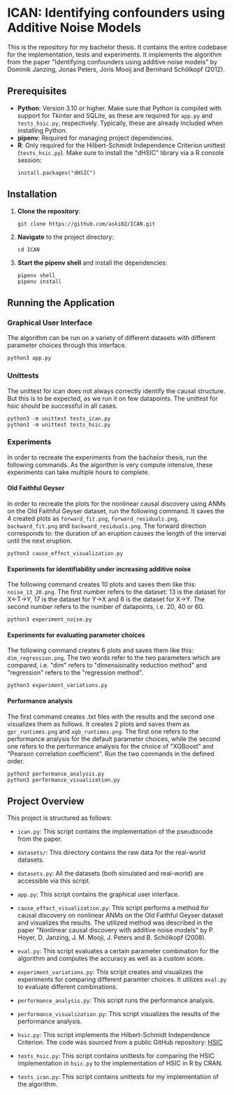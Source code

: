 # ICAN: Identifying confounders using Additive Noise Models

This is the repository for my bachelor thesis. It contains the entire codebase for the implementation, tests and experiments. It implements the algorithm from the paper "Identifying confounders using additive noise models" by Dominik Janzing, Jonas Peters, Joris Mooij and Bernhard Schölkopf (2012).

## Prerequisites

- **Python**: Version 3.10 or higher. Make sure that Python is compiled with support for Tkinter and SQLite, as these are required for `app.py` and `tests_hsic.py`, respectively. Typically, these are already included when installing Python.
- **pipenv**: Required for managing project dependencies.
- **R**: Only required for the Hilbert-Schmidt Independence Criterion unittest (`tests_hsic.py`). Make sure to install the "dHSIC" library via a R console session:
  ```
  install.packages("dHSIC")
  ```

## Installation

1. **Clone the repository**:
   ```
   git clone https://github.com/aski02/ICAN.git
   ```

2. **Navigate** to the project directory:
   ```
   cd ICAN
   ```

3. **Start the pipenv shell** and install the dependencies:
   ```
   pipenv shell
   pipenv install
   ```

## Running the Application

### Graphical User Interface

The algorithm can be run on a variety of different datasets with different parameter choices through this interface.

```
python3 app.py
```

### Unittests

The unittest for ican does not always correctly identify the causal structure. But this is to be expected, as we run it on few datapoints. The unittest for hsic should be successful in all cases.

```
python3 -m unittest tests_ican.py
python3 -m unittest tests_hsic.py
```

### Experiments

In order to recreate the experiments from the bachelor thesis, run the following commands. As the algorithm is very compute intensive, these experiments can take multiple hours to complete.

#### Old Faithful Geyser
In order to recreate the plots for the nonlinear causal discovery using ANMs on the Old Faithful Geyser dataset, run the following command. It saves the 4 created plots as `forward_fit.png`, `forward_residuals.png`, `backward_fit.png` and `backward_residuals.png`. The forward direction corresponds to: the duration of an eruption causes the length of the interval until the next eruption.
```
python3 cause_effect_visualization.py
```

#### Experiments for identifiability under increasing additive noise
The following command creates 10 plots and saves them like this: `noise_13_20.png`. The first number refers to the dataset: 13 is the dataset for X<-T->Y, 17 is the dataset for Y->X and 6 is the dataset for X->Y. The second number refers to the number of datapoints, i.e. 20, 40 or 60.
```
python3 experiment_noise.py
```

#### Experiments for evaluating parameter choices
The following command creates 6 plots and saves them like this: `dim_regression.png`. The two words refer to the two parameters which are compared, i.e. "dim" refers to "dimensionality reduction method" and "regression" refers to the "regression method". 
```
python3 experiment_variations.py
```

#### Performance analysis
The first command creates .txt files with the results and the second one visualizes them as follows. It creates 2 plots and saves them as `gpr_runtimes.png` and `xgb_runtimes.png`. The first one refers to the performance analysis for the default parameter choices, while the second one refers to the performance analysis for the choice of "XGBoost" and "Pearson correlation coefficient". Run the two commands in the defined order. 
```
python3 performance_analysis.py
python3 performance_visualization.py
```

## Project Overview

This project is structured as follows:

- `ican.py`: This script contains the implementation of the pseudocode from the paper.

- `datasets/`: This directory contains the raw data for the real-world datasets.

- `datasets.py`: All the datasets (both simulated and real-world) are accessible via this script.
  
- `app.py`: This script contains the graphical user interface.

- `cause_effect_visualization.py`: This script performs a method for causal discovery on nonlinear ANMs on the Old Faithful Geyser dataset and visualizes the results. The utilized method was described in the paper "Nonlinear causal discovery with additive noise models" by P. Hoyer, D. Janzing, J. M. Mooji, J. Peters and B. Schölkopf (2008).
  
- `eval.py`: This script evaluates a certain parameter combination for the algorithm and computes the accuracy as well as a custom score.

- `experiment_variations.py`: This script creates and visualizes the experiments for comparing different paramter choices. It utilizes `eval.py` to evaluate different combinations.

- `performance_analysis.py`: This script runs the performance analysis.

- `performance_visualization.py`: This script visualizes the results of the performance analysis.

- `hsic.py`: This script implements the Hilbert-Schmidt Independence Criterion. The code was sourced from a public GitHub repository: [HSIC](https://github.com/amber0309/HSIC)

- `tests_hsic.py`: This script contains unittests for comparing the HSIC implementation in `hsic.py` to the implementation of HSIC in R by CRAN.

- `tests_ican.py`: This script contains unittests for my implementation of the algorithm.
